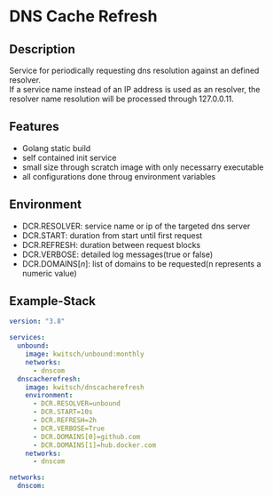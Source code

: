 # DNS Cache Refresh

## Description
Service for periodically requesting dns resolution against an defined resolver. </br>
If a service name instead of an IP address is used as an resolver, the resolver name resolution will be processed through 127.0.0.11.

## Features
- Golang static build
- self contained init service
- small size through scratch image with only necessarry executable
- all configurations done throug environment variables

## Environment
- DCR.RESOLVER: service name or ip of the targeted dns server
- DCR.START: duration from start until first request
- DCR.REFRESH: duration between request blocks
- DCR.VERBOSE: detailed log messages(true or false)
- DCR.DOMAINS[*n*]: list of domains to be requested(n represents a numeric value)

## Example-Stack
```YAML
version: "3.8"

services:
  unbound:
    image: kwitsch/unbound:monthly
    networks: 
      - dnscom
  dnscacherefresh:
    image: kwitsch/dnscacherefresh
    environment:
      - DCR.RESOLVER=unbound
      - DCR.START=10s
      - DCR.REFRESH=2h
      - DCR.VERBOSE=True
      - DCR.DOMAINS[0]=github.com
      - DCR.DOMAINS[1]=hub.docker.com
    networks: 
      - dnscom

networks:
  dnscom:
```